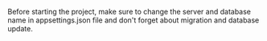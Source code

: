 Before starting the project, make sure to change the server and database name in appsettings.json file and don't forget about migration and database update.
